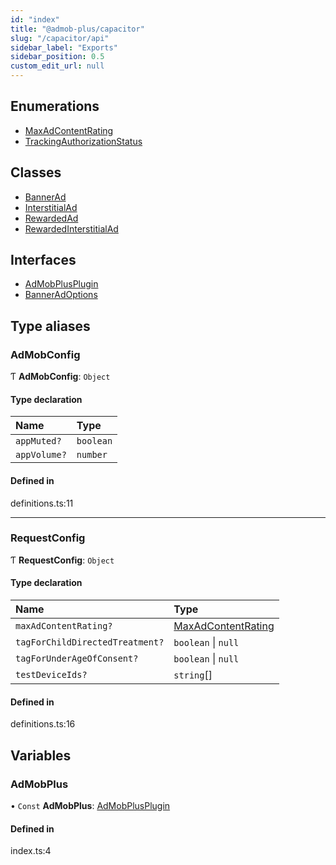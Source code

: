 ```yaml
---
id: "index"
title: "@admob-plus/capacitor"
slug: "/capacitor/api"
sidebar_label: "Exports"
sidebar_position: 0.5
custom_edit_url: null
---
```


## Enumerations

- [MaxAdContentRating](enums/maxadcontentrating.md)
- [TrackingAuthorizationStatus](enums/trackingauthorizationstatus.md)

## Classes

- [BannerAd](classes/bannerad.md)
- [InterstitialAd](classes/interstitialad.md)
- [RewardedAd](classes/rewardedad.md)
- [RewardedInterstitialAd](classes/rewardedinterstitialad.md)

## Interfaces

- [AdMobPlusPlugin](interfaces/admobplusplugin.md)
- [BannerAdOptions](interfaces/banneradoptions.md)

## Type aliases

### AdMobConfig

Ƭ **AdMobConfig**: `Object`

#### Type declaration

| Name | Type |
| :------ | :------ |
| `appMuted?` | `boolean` |
| `appVolume?` | `number` |

#### Defined in

definitions.ts:11

___

### RequestConfig

Ƭ **RequestConfig**: `Object`

#### Type declaration

| Name | Type |
| :------ | :------ |
| `maxAdContentRating?` | [MaxAdContentRating](enums/maxadcontentrating.md) |
| `tagForChildDirectedTreatment?` | `boolean` \| ``null`` |
| `tagForUnderAgeOfConsent?` | `boolean` \| ``null`` |
| `testDeviceIds?` | `string`[] |

#### Defined in

definitions.ts:16

## Variables

### AdMobPlus

• `Const` **AdMobPlus**: [AdMobPlusPlugin](interfaces/admobplusplugin.md)

#### Defined in

index.ts:4
